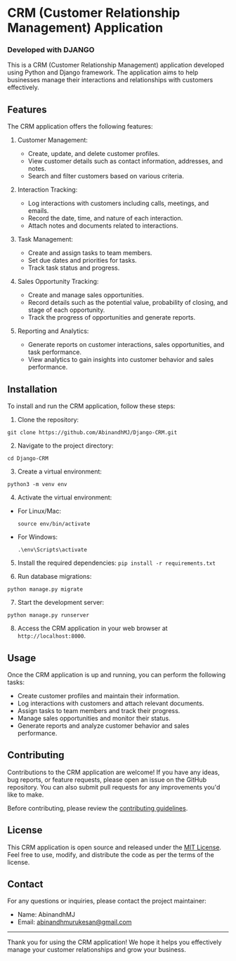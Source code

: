 # CRM (Customer Relationship Management) Application

### Developed with DJANGO

This is a CRM (Customer Relationship Management) application developed using Python and Django framework. The application aims to help businesses manage their interactions and relationships with customers effectively.

## Features

The CRM application offers the following features:

1. Customer Management:

   - Create, update, and delete customer profiles.
   - View customer details such as contact information, addresses, and notes.
   - Search and filter customers based on various criteria.

2. Interaction Tracking:

   - Log interactions with customers including calls, meetings, and emails.
   - Record the date, time, and nature of each interaction.
   - Attach notes and documents related to interactions.

3. Task Management:

   - Create and assign tasks to team members.
   - Set due dates and priorities for tasks.
   - Track task status and progress.

4. Sales Opportunity Tracking:

   - Create and manage sales opportunities.
   - Record details such as the potential value, probability of closing, and stage of each opportunity.
   - Track the progress of opportunities and generate reports.

5. Reporting and Analytics:
   - Generate reports on customer interactions, sales opportunities, and task performance.
   - View analytics to gain insights into customer behavior and sales performance.

## Installation

To install and run the CRM application, follow these steps:

1. Clone the repository:

`git clone https://github.com/AbinandhMJ/Django-CRM.git`

2. Navigate to the project directory:

`cd Django-CRM`

3. Create a virtual environment:

`python3 -m venv env`

4. Activate the virtual environment:

- For Linux/Mac:

  ```
  source env/bin/activate
  ```

- For Windows:

  ```
  .\env\Scripts\activate
  ```

5. Install the required dependencies:
   `pip install -r requirements.txt`

6. Run database migrations:

`python manage.py migrate`

7. Start the development server:

`python manage.py runserver`

8. Access the CRM application in your web browser at `http://localhost:8000`.

## Usage

Once the CRM application is up and running, you can perform the following tasks:

- Create customer profiles and maintain their information.
- Log interactions with customers and attach relevant documents.
- Assign tasks to team members and track their progress.
- Manage sales opportunities and monitor their status.
- Generate reports and analyze customer behavior and sales performance.

## Contributing

Contributions to the CRM application are welcome! If you have any ideas, bug reports, or feature requests, please open an issue on the GitHub repository. You can also submit pull requests for any improvements you'd like to make.

Before contributing, please review the [contributing guidelines](CONTRIBUTING.md).

## License

This CRM application is open source and released under the [MIT License](LICENSE). Feel free to use, modify, and distribute the code as per the terms of the license.

## Contact

For any questions or inquiries, please contact the project maintainer:

- Name: AbinandhMJ
- Email: [abinandhmurukesan@gmail.com](mailto:abinandhmurukesan@gmail.com)

---

Thank you for using the CRM application! We hope it helps you effectively manage your customer relationships and grow your business.
